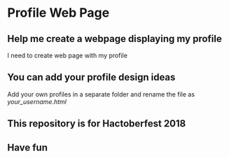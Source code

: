 
# Profile Web Page

## Help me create a webpage displaying my profile
I need to create web page with my profile

## You can add your profile design ideas
 Add your own profiles in a separate folder and rename the file as *your_username.html*

## This repository is for Hactoberfest 2018
## Have fun
